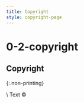 ```yaml
---
title: Copyright
style: copyright-page
---
```


# 0-2-copyright

## Copyright

{:.non-printing}

\ Text © 

